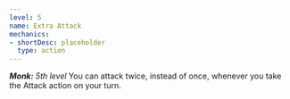```yaml
---
level: 5
name: Extra Attack
mechanics:
- shortDesc: placeholder
  type: action
---
```

_**Monk:** 5th level_
You can attack twice, instead of once, whenever you take the Attack action on your turn.